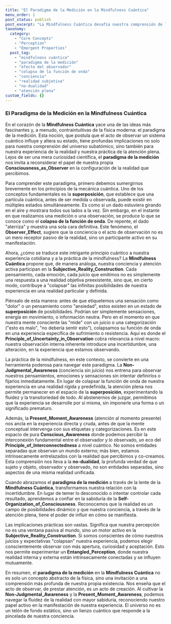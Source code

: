 ```yaml
---
title: "El Paradigma de la Medición en la Mindfulness Cuántica"
menu_order: 1
post_status: publish
post_excerpt: "La Mindfulness Cuántica desafía nuestra comprensión de la realidad, especialmente a través del enigmático 'paradigma de la medición'. Este artículo explora cómo el acto de observar, tanto en la física cuántica como en nuestra vida diaria, moldea nuestra experiencia y cómo las prácticas de mindfulness pueden ayudarnos a navegar la fluidez de la realidad."
taxonomy:
  category:
    - "Core Concepts"
    - "Perception"
    - "Emergent Properties"
  post_tag:
    - "mindfulness cuántica"
    - "paradigma de la medición"
    - "efecto del observador"
    - "colapso de la función de onda"
    - "conciencia"
    - "realidad subjetiva"
    - "no-dualidad"
    - "atención plena"
custom_fields: {}
---
```


### El Paradigma de la Medición en la Mindfulness Cuántica

En el corazón de la **Mindfulness Cuántica** yace una de las ideas más fascinantes y, a menudo, contraintuitivas de la física moderna: el paradigma de la medición. Esta noción, que postula que el acto de observar un sistema cuántico influye y altera su estado, tiene profundas implicaciones no solo para nuestra comprensión del universo subatómico, sino también para nuestra experiencia de la realidad y nuestra práctica de la atención plena. Lejos de ser una mera curiosidad científica, el **paradigma de la medición** nos invita a reconsiderar el papel de nuestra propia **Consciousness_as_Observer** en la configuración de la realidad que percibimos.

Para comprender este paradigma, primero debemos sumergirnos brevemente en los principios de la mecánica cuántica. Uno de los conceptos fundamentales es la **superposición**, que establece que una partícula cuántica, antes de ser medida u observada, puede existir en múltiples estados simultáneamente. Es como si un dado estuviera girando en el aire y mostrara todos sus lados a la vez. Sin embargo, en el instante en que realizamos una medición o una observación, se produce lo que se conoce como el **colapso de la función de onda**. De repente, el dado "aterriza" y muestra una sola cara definitiva. Este fenómeno, el **Observer_Effect**, sugiere que la conciencia o el acto de observación no es un mero receptor pasivo de la realidad, sino un participante activo en su manifestación.

Ahora, ¿cómo se traduce este intrigante principio cuántico a nuestra experiencia cotidiana y a la práctica de la mindfulness? La **Mindfulness Cuántica** propone que, de manera análoga, nuestra conciencia y atención activa participan en la **Subjective_Reality_Construction**. Cada pensamiento, cada emoción, cada juicio que emitimos no es simplemente una respuesta a una realidad objetiva preexistente, sino que, en cierto modo, contribuye a "colapsar" las infinitas posibilidades de nuestra experiencia en una realidad particular y definida.

Piénsalo de esta manera: antes de que etiquetemos una sensación como "dolor" o un pensamiento como "ansiedad", estos existen en un estado de **superposición** de posibilidades. Podrían ser simplemente sensaciones, energía en movimiento, o información neutra. Pero en el momento en que nuestra mente consciente las "mide" con un juicio o una categorización ("esto es malo", "no debería sentir esto"), colapsamos su función de onda en una experiencia específica de sufrimiento o resistencia. Aquí es donde el **Principle_of_Uncertainty_in_Observation** cobra relevancia a nivel macro: nuestra observación interna inherente introduce una incertidumbre, una alteración, en la experiencia que estamos observando.

La práctica de la mindfulness, en este contexto, se convierte en una herramienta poderosa para navegar este paradigma. La **Non-Judgmental_Awareness** (conciencia sin juicio) nos entrena para observar nuestros pensamientos, emociones y sensaciones sin intentar definirlos o fijarlos inmediatamente. En lugar de colapsar la función de onda de nuestra experiencia en una realidad rígida y predefinida, la atención plena nos permite permanecer en el espacio de la **superposición**, experimentando la fluidez y la transitoriedad de todo. Al abstenernos de juzgar, permitimos que la experiencia se desarrolle por sí misma, sin imponerle una forma o un significado prematuro.

Además, la **Present_Moment_Awareness** (atención al momento presente) nos ancla en la experiencia directa y cruda, antes de que la mente conceptual intervenga con sus etiquetas y categorizaciones. Es en este espacio de pura **Conscious_Awareness** donde podemos percibir la interconexión fundamental entre el observador y lo observado, un eco del **Principle_of_Interconnectedness** a nivel cuántico. No somos entidades separadas que observan un mundo externo; más bien, estamos intrínsecamente entrelazados con la realidad que percibimos y co-creamos. Esta comprensión nos lleva a la **no-dualidad**, la profunda verdad de que sujeto y objeto, observador y observado, no son entidades separadas, sino aspectos de una misma realidad unificada.

Cuando abrazamos el **paradigma de la medición** a través de la lente de la **Mindfulness Cuántica**, transformamos nuestra relación con la incertidumbre. En lugar de temer lo desconocido o intentar controlar cada resultado, aprendemos a confiar en la sabiduría de la **Self-Organization_of_Consciousness**. Reconocemos que la realidad es un campo de posibilidades dinámico y que nuestra conciencia, a través de la atención plena, tiene el poder de influir en cómo se manifiesta.

Las implicaciones prácticas son vastas. Significa que nuestra percepción no es una ventana pasiva al mundo, sino un motor activo en la **Subjective_Reality_Construction**. Si somos conscientes de cómo nuestros juicios y expectativas "colapsan" nuestra experiencia, podemos elegir conscientemente observar con más apertura, curiosidad y aceptación. Esto nos permite experimentar un **Entangled_Perception**, donde nuestra realidad interna y externa están intrínsecamente conectadas y se influyen mutuamente.

En resumen, el **paradigma de la medición** en la **Mindfulness Cuántica** no es solo un concepto abstracto de la física, sino una invitación a una comprensión más profunda de nuestra propia existencia. Nos enseña que el acto de observar, de prestar atención, es un acto de creación. Al cultivar la **Non-Judgmental_Awareness** y la **Present_Moment_Awareness**, podemos navegar la fluidez de la realidad con mayor sabiduría, reconociendo nuestro papel activo en la manifestación de nuestra experiencia. El universo no es un telón de fondo estático, sino un lienzo cuántico que responde a la pincelada de nuestra conciencia.